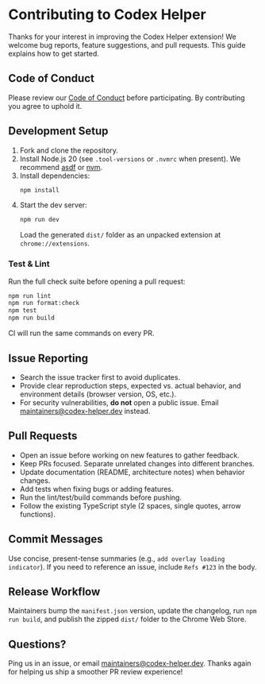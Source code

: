 # Contributing to Codex Helper

Thanks for your interest in improving the Codex Helper extension! We welcome bug reports, feature suggestions, and pull requests. This guide explains how to get started.

## Code of Conduct

Please review our [Code of Conduct](./CODE_OF_CONDUCT.md) before participating. By contributing you agree to uphold it.

## Development Setup

1. Fork and clone the repository.
2. Install Node.js 20 (see `.tool-versions` or `.nvmrc` when present). We recommend [asdf](https://asdf-vm.com/) or [nvm](https://github.com/nvm-sh/nvm).
3. Install dependencies:
   ```bash
   npm install
   ```
4. Start the dev server:
   ```bash
   npm run dev
   ```
   Load the generated `dist/` folder as an unpacked extension at `chrome://extensions`.

### Test & Lint

Run the full check suite before opening a pull request:

```bash
npm run lint
npm run format:check
npm test
npm run build
```

CI will run the same commands on every PR.

## Issue Reporting

- Search the issue tracker first to avoid duplicates.
- Provide clear reproduction steps, expected vs. actual behavior, and environment details (browser version, OS, etc.).
- For security vulnerabilities, **do not** open a public issue. Email maintainers@codex-helper.dev instead.

## Pull Requests

- Open an issue before working on new features to gather feedback.
- Keep PRs focused. Separate unrelated changes into different branches.
- Update documentation (README, architecture notes) when behavior changes.
- Add tests when fixing bugs or adding features.
- Run the lint/test/build commands before pushing.
- Follow the existing TypeScript style (2 spaces, single quotes, arrow functions).

## Commit Messages

Use concise, present-tense summaries (e.g., `add overlay loading indicator`). If you need to reference an issue, include `Refs #123` in the body.

## Release Workflow

Maintainers bump the `manifest.json` version, update the changelog, run `npm run build`, and publish the zipped `dist/` folder to the Chrome Web Store.

## Questions?

Ping us in an issue, or email maintainers@codex-helper.dev. Thanks again for helping us ship a smoother PR review experience!
